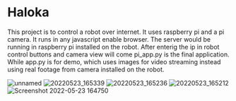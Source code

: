 # Haloka

This project is to control a robot over internet.
It uses raspberry pi and a pi camera.
It runs in any javascript enable browser.
The server would be running in raspberry pi installed on the robot.
After enterig the ip in robot control buttons and camera view will come 
pi_app.py is the final application. While app.py is for demo, which uses images for video streaming instead using real footage from camera installed on the robot.


![unnamed](https://user-images.githubusercontent.com/26040712/210788506-efaa2d58-f751-4a65-8c5c-8767fd540da2.png)
![20220523_165339](https://user-images.githubusercontent.com/26040712/210788528-f9e11827-36d2-4cf6-86d1-68aee86720e6.jpg)
![20220523_165236](https://user-images.githubusercontent.com/26040712/210788657-2f61a004-38a2-43de-a021-c7cc66c2ae09.jpg)
![20220523_165212](https://user-images.githubusercontent.com/26040712/210788707-2f4c231d-6df6-4701-b377-e6092035fcd5.jpg)
![Screenshot 2022-05-23 164750](https://user-images.githubusercontent.com/26040712/210788727-243a7608-81b7-446c-9946-adc057a31538.png)

